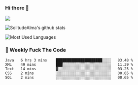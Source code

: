 ### Hi there 👋

<p>
  <a href="https://count.getloli.com/"><img src="https://count.getloli.com/get/@:solitudealma"></a>
</p>

![SolitudeAlma's github stats](https://github-readme-stats.vercel.app/api?username=solitudealma&show_icons=true&theme=radical)

![Most Used Languages](https://github-readme-stats.vercel.app/api/top-langs/?username=solitudealma&layout=compact&hide_border=true&theme=dark)
<!-- ![visitors](https://visitor-badge.glitch.me/badge?page_id=solitudealma.solitudealma.id) -->


### :dart: Weekly Fuck The Code

<!--START_SECTION:waka-->
```text
Java   6 hrs 3 mins    █████████████████████░░░░   83.48 % 
XML    49 mins         ███░░░░░░░░░░░░░░░░░░░░░░   11.39 % 
Text   14 mins         ▓░░░░░░░░░░░░░░░░░░░░░░░░   03.25 % 
CSS    2 mins          ░░░░░░░░░░░░░░░░░░░░░░░░░   00.65 % 
SQL    2 mins          ░░░░░░░░░░░░░░░░░░░░░░░░░   00.65 % 
```
<!--END_SECTION:waka-->
